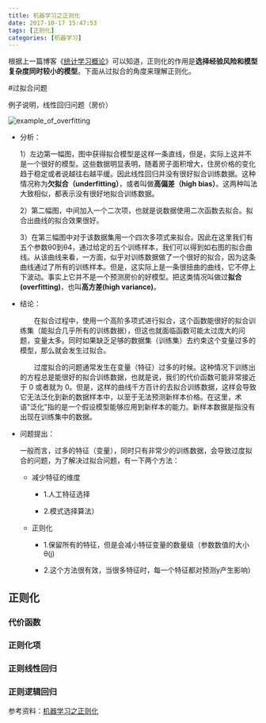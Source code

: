 ```yaml
---
title: 机器学习之正则化
date: 2017-10-17 15:47:53
tags: [正则化]
categories: [机器学习]
---
```


根据上一篇博客《[统计学习概论](http://dingby.site/2017/09/11/34%E7%BB%9F%E8%AE%A1%E5%AD%A6%E4%B9%A0%E6%A6%82%E8%AE%BA/)》可以知道，正则化的作用是**选择经验风险和模型复杂度同时较小的模型**。下面从过拟合的角度来理解正则化。

#过拟合问题

例子说明，线性回归问题（房价）

![example_of_overfitting](/images/example_of_overfitting.png)

- 分析：

	1）左边第一幅图，图中获得拟合模型是这样一条直线，但是，实际上这并不是一个很好的模型。这些数据明显表明，随着房子面积增大，住房价格的变化趋于稳定或者说越往右越平缓。因此线性回归并没有很好拟合训练数据。这种情况称为**欠拟合（underfitting）**，或者叫做**高偏差（high bias）**。这两种叫法大致相似，都表示没有很好地拟合训练数据。

	2）第二幅图，中间加入一个二次项，也就是说数据使用二次函数去拟合。拟合出曲线的拟合效果很好。

	3）在第三幅图中对于该数据集用一个四次多项式来拟合。因此在这里我们有五个参数θ0到θ4，通过给定的五个训练样本，我们可以得到如右图的拟合曲线。从该曲线来看，一方面，似乎对训练数据做了一个很好的拟合，因为这条曲线通过了所有的训练样本。但是，这实际上是一条很扭曲的曲线，它不停上下波动。事实上它并不是一个预测房价的好模型。把这类情况叫做过**拟合(overfitting)**，也叫**高方差(high variance)**。

- 结论：

	　　在拟合过程中，使用一个高阶多项式进行拟合，这个函数能很好的拟合训练集（能拟合几乎所有的训练数据），但这也就面临函数可能太过庞大的问题，变量太多。同时如果缺乏足够的数据集（训练集）去约束这个变量过多的模型，那么就会发生过拟合。


	　　过度拟合的问题通常发生在变量（特征）过多的时候。这种情况下训练出的方程总是能很好的拟合训练数据，也就是说，我们的代价函数可能非常接近于 0 或者就为 0。但是，这样的曲线千方百计的去拟合训练数据，这样会导致它无法泛化到新的数据样本中，以至于无法预测新样本价格。在这里，术语"泛化"指的是一个假设模型能够应用到新样本的能力。新样本数据是指没有出现在训练集中的数据。

- 问题提出：

	一般而言，过多的特征（变量），同时只有非常少的训练数据，会导致过度拟合的问题，为了解决过拟合问题，有一下两个方法：

	- 减少特征的维度
		- 1.人工特征选择
	
		- 2.模式选择算法）

	- 正则化
		- 1.保留所有的特征，但是会减小特征变量的数量级（参数数值的大小θ(j)

		- 2.这个方法很有效，当很多特征时，每一个特征都对预测y产生影响）

## 正则化


### 代价函数


### 正则化项


### 正则线性回归


### 正则逻辑回归



参考资料：[机器学习之正则化](http://www.cnblogs.com/jianxinzhou/p/4083921.html)
